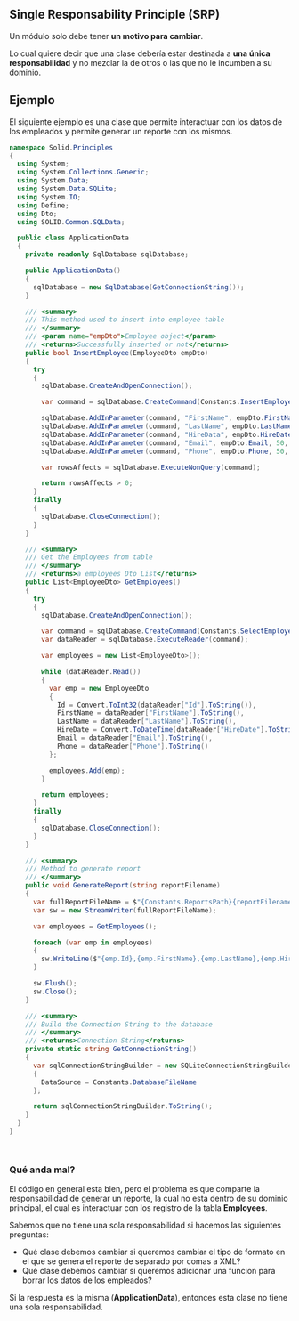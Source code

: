 ## Single Responsability Principle (SRP)
Un módulo solo debe tener **un motivo para cambiar**.

Lo cual quiere decir que una clase debería estar destinada a **una única responsabilidad** y no mezclar la de otros o las que no le incumben a su dominio.

## Ejemplo
El siguiente ejemplo es una clase que permite interactuar con los datos de los empleados y permite generar un reporte con los mismos.

```csharp
namespace Solid.Principles
{
  using System;
  using System.Collections.Generic;
  using System.Data;
  using System.Data.SQLite;
  using System.IO;
  using Define;
  using Dto;
  using SOLID.Common.SQLData;

  public class ApplicationData
  {
    private readonly SqlDatabase sqlDatabase;

    public ApplicationData()
    {
      sqlDatabase = new SqlDatabase(GetConnectionString());
    }

    /// <summary>
    /// This method used to insert into employee table
    /// </summary>
    /// <param name="empDto">Employee object</param>
    /// <returns>Successfully inserted or not</returns>
    public bool InsertEmployee(EmployeeDto empDto)
    {
      try
      {
        sqlDatabase.CreateAndOpenConnection();

        var command = sqlDatabase.CreateCommand(Constants.InsertEmployee);

        sqlDatabase.AddInParameter(command, "FirstName", empDto.FirstName, 50, DbType.String);
        sqlDatabase.AddInParameter(command, "LastName", empDto.LastName, 50, DbType.String);
        sqlDatabase.AddInParameter(command, "HireData", empDto.HireDate, 50, DbType.DateTime);
        sqlDatabase.AddInParameter(command, "Email", empDto.Email, 50, DbType.String);
        sqlDatabase.AddInParameter(command, "Phone", empDto.Phone, 50, DbType.String);

        var rowsAffects = sqlDatabase.ExecuteNonQuery(command);

        return rowsAffects > 0;
      }
      finally
      {
        sqlDatabase.CloseConnection();
      }
    }

    /// <summary>
    /// Get the Employees from table
    /// </summary>
    /// <returns>a employees Dto List</returns>
    public List<EmployeeDto> GetEmployees()
    {
      try
      {
        sqlDatabase.CreateAndOpenConnection();

        var command = sqlDatabase.CreateCommand(Constants.SelectEmployees);
        var dataReader = sqlDatabase.ExecuteReader(command);

        var employees = new List<EmployeeDto>();

        while (dataReader.Read())
        {
          var emp = new EmployeeDto
          {
            Id = Convert.ToInt32(dataReader["Id"].ToString()),
            FirstName = dataReader["FirstName"].ToString(),
            LastName = dataReader["LastName"].ToString(),
            HireDate = Convert.ToDateTime(dataReader["HireDate"].ToString()),
            Email = dataReader["Email"].ToString(),
            Phone = dataReader["Phone"].ToString()
          };

          employees.Add(emp);
        }

        return employees;
      }
      finally
      {
        sqlDatabase.CloseConnection();
      }
    }

    /// <summary>
    /// Method to generate report
    /// </summary>
    public void GenerateReport(string reportFilename)
    {
      var fullReportFileName = $"{Constants.ReportsPath}{reportFilename}";
      var sw = new StreamWriter(fullReportFileName);

      var employees = GetEmployees();

      foreach (var emp in employees)
      {
        sw.WriteLine($"{emp.Id},{emp.FirstName},{emp.LastName},{emp.HireDate},{emp.Email},{emp.Phone}");
      }

      sw.Flush();
      sw.Close();
    }

    /// <summary>
    /// Build the Connection String to the database
    /// </summary>
    /// <returns>Connection String</returns>
    private static string GetConnectionString()
    {
      var sqlConnectionStringBuilder = new SQLiteConnectionStringBuilder
      {
        DataSource = Constants.DatabaseFileName
      };

      return sqlConnectionStringBuilder.ToString();
    }
  }
}




```

### Qué anda mal?
El código en general esta bien, pero el problema es que comparte la responsabilidad de generar un reporte, la cual no esta dentro de su dominio principal, el cual es interactuar con los registro de la tabla **Employees**.

Sabemos que no tiene una sola responsabilidad si hacemos las siguientes preguntas:

* Qué clase debemos cambiar si queremos cambiar el tipo de formato en el que se genera el reporte de separado por comas a XML?
* Qué clase debemos cambiar si queremos adicionar una funcion para borrar los datos de los empleados?

Si la respuesta es la misma (**ApplicationData**), entonces esta clase no tiene una sola responsabilidad.

